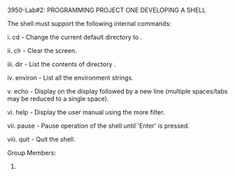 3950-Lab#2: PROGRAMMING PROJECT ONE DEVELOPING A SHELL

The shell must support the following internal commands:

i. cd <directory> - Change the current default directory to
<directory>. 

ii. clr - Clear the screen.

iii. dir <directory> - List the contents of directory <directory>.

iv. environ - List all the environment strings.

v. echo <comment> - Display <comment> on the display followed by a
new line (multiple spaces/tabs may be reduced to a single space).

vi. help - Display the user manual using the more filter.

vii. pause - Pause operation of the shell until 'Enter' is pressed.

viii. quit - Quit the shell.



Group Members:

1) 

